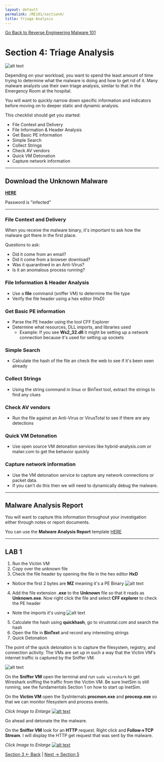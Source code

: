 ```yaml
---
layout: default
permalink: /RE101/section4/
title: Triage Analysis
---
```

[Go Back to Reverse Engineering Malware 101](https://nobarxtx.github.io/RE101/)

# Section 4: Triage Analysis #

![alt text](https://nobarxtx.github.io/RE101/images/timetriage.gif "hourglass")

Depending on your workload, you want to spend the least amount of time trying to determine what the malware is doing and how to get rid of it. Many malware analysts use their own triage analysis, similar to that in the Emergency Room at the hospital.

You will want to quickly narrow down specific information and indicators before moving on to deeper static and dynamic analysis.

This checklist should get you started:

- File Context and Delivery
- File Information & Header Analysis
- Get Basic PE information
- Simple Search
- Collect Strings
- Check AV vendors
- Quick VM Detonation
- Capture network information

---

## Download the Unknown Malware

[**HERE**](https://drive.google.com/open?id=0B_0DJl2kuzoNRTEtQmx0SjJYZXc)

Password is "infected"

---

### File Context and Delivery

When you receive the malware binary, it's important to ask how the malware got there in the first place.

Questions to ask:
* Did it come from an email?
* Did it come from a browser download?
* Was it quarantined in an Anti-Virus?
* Is it an anomalous process running?

### File Information & Header Analysis

* Use a **file** command (sniffer VM) to determine the file type
* Verify the file header using a hex editor (HxD)

### Get Basic PE information

* Parse the PE header using the tool CFF Explorer
* Determine what resources, DLL imports, and libraries used
  * Example: If you see **Ws2_32.dll** it might be setting up a network connection because it's used for setting up sockets

### Simple Search

* Calculate the hash of the file an check the web to see if it's been seen already

### Collect Strings

* Using the string command in linux or BinText tool, extract the strings to find any clues

### Check AV vendors

* Run the file against an Anti-Virus or VirusTotal to see if there are any detections

### Quick VM Detonation

* Use open source VM detonation services like hybrid-analysis.com or malwr.com to get the behavior quickly

### Capture network information

* Use the VM detonation service to capture any network connections or packet data.
* If you can't do this then we will need to dynamically debug the malware.

---

## Malware Analysis Report

You will want to capture this information throughout your investigation either through notes or report documents.

You can use the **Malware Analysis Report** template [HERE](https://nobarxtx.github.io/RE101/ReportForm.html)

---

## LAB 1

1. Run the Victim VM
2. Copy over the unknown file
3. Check the file header by opening the file in the hex editor **HxD**
* Notice the first 2 bytes are **MZ** meaning it's a PE Binary
![alt text](https://nobarxtx.github.io/RE101/images/triage1.png "MZ Header")
4. Add the file extension **.exe** to the **Unknown** file so that it reads as **Unknown.exe**. Now right click the file and select **CFF explorer** to check the PE header
* Note the imports it's using
![alt text](https://nobarxtx.github.io/RE101/images/triage3.png "Imports")
5. Calculate the hash using **quickhash**, go to virustotal.com and search the hash
6. Open the file in **BinText** and record any interesting strings
7. Quick Detonation

The point of the quick detonation is to capture the filesystem, registry, and connection activity. The VMs are set up in such a way that the Victim VM's internet traffic is captured by the Sniffer VM.

![alt text](https://nobarxtx.github.io/RE101/images/triageVMs.gif "Victim and Sniffer")

On the **Sniffer VM** open the terminal and run `sudo wireshark` to get Wireshark sniffing the traffic from the Victim VM. Be sure InetSim is still running, see the fundamentals Section 1 on how to start up InetSim.

On the **Victim VM** open the SysInternals **procmon.exe** and **procexp.exe** so that we can monitor filesystem and process events.

*Click Image to Enlarge*
[![alt text](https://nobarxtx.github.io/RE101/images/triageVMs2.gif "Victim and Sniffer")](https://nobarxtx.github.io/RE101/images/triageVMs2.gif)

Go ahead and detonate the the malware.

On the **Sniffer VM** look for an **HTTP** request. Right click and **Follow->TCP Stream**. I will display the HTTP get request that was sent by the malware.

*Click Image to Enlarge*
[![alt text](https://nobarxtx.github.io/RE101/images/triageVMs3.gif "Victim and Sniffer")](https://nobarxtx.github.io/RE101/images/triageVMs3.gif)

[Section 3 <- Back](https://nobarxtx.github.io/RE101/section3) | [Next -> Section 5](https://nobarxtx.github.io/RE101/section5)
